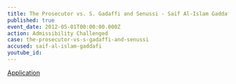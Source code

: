 ```yaml
---
title: The Prosecutor vs. S. Gadaffi and Senussi - Saif Al-Islam Gaddafi - Admissibility Challenged
published: true
event_date: 2012-05-01T00:00:00.000Z
action: Admissibility Challenged
case: the-prosecutor-vs-s-gadaffi-and-senussi
accused: saif-al-islam-gaddafi
youtube_id:
---
```



[Application](https://www.icc-cpi.int/Pages/record.aspx?docNo=ICC-01/11-01/11-130-Red)